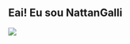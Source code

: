 ## Eai! Eu sou NattanGalli

<picture>
  <source
    srcset="https://github-readme-stats.vercel.app/api?username=NattanGalli&show_icons=true&theme=dark"
    media="(prefers-color-scheme: Dark)"
  />
  <source
    srcset="https://github-readme-stats.vercel.app/api?username=NattanGalli&show_icons=true"
    media="(prefers-color-scheme: shadow_red), (prefers-color-scheme: shadow_red)"
  />
  <img src="https://github-readme-stats.vercel.app/api?username=NattanGalli&show_icons=true" />
</picture>
